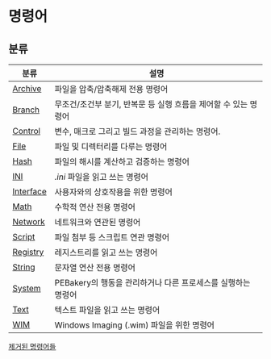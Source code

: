 # 명령어

## 분류

| 분류 | 설명 |
| --- | --- |
| [Archive](./Archive/README.md) | 파일을 압축/압축해제 전용 명령어 |
| [Branch](./Branch/README.md) | 무조건/조건부 분기, 반복문 등 실행 흐름을 제어할 수 있는 명령어 |
| [Control](./Control/README.md) | 변수, 매크로 그리고 빌드 과정을 관리하는 명령어.  |
| [File](./File/README.md) | 파일 및 디렉터리를 다루는 명령어 |
| [Hash](./Hash/README.md) | 파일의 해시를 계산하고 검증하는 명령어 |
| [INI](./INI/README.md) | _.ini_ 파일을 읽고 쓰는 명령어 |
| [Interface](./Interface/README.md) | 사용자와의 상호작용을 위한 명령어 |
| [Math](./Math/README.md) | 수학적 연산 전용 명령어 |
| [Network](./Network/README.md) | 네트워크와 연관된 명령어 |
| [Script](./Script/README.md) | 파일 첨부 등 스크립트 연관 명령어 |
| [Registry](./Registry/README.md) | 레지스트리를 읽고 쓰는 명령어 |
| [String](./String/README.md) | 문자열 연산 전용 명령어 |
| [System](./System/README.md) | PEBakery의 행동을 관리하거나 다른 프로세스를 실행하는 명령어 |
| [Text](./Text/README.md) | 텍스트 파일을 읽고 쓰는 명령어 |
| [WIM](./WIM/README.md) | Windows Imaging (.wim) 파일을 위한 명령어 |

[제거된 명령어들](./Deprecated.md)
